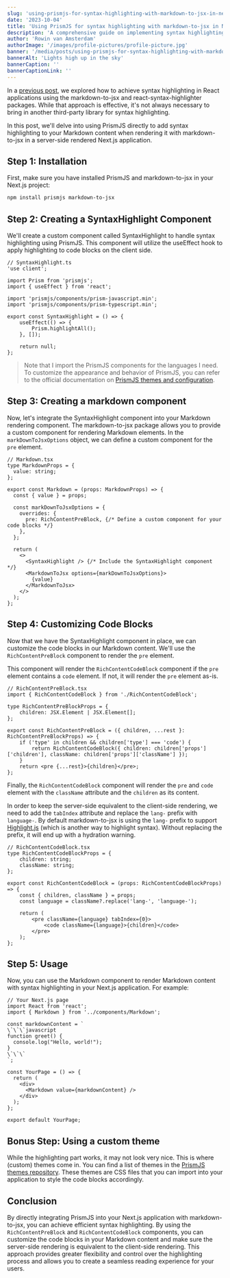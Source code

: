 ```yaml
---
slug: 'using-prismjs-for-syntax-highlighting-with-markdown-to-jsx-in-nextjs'
date: '2023-10-04'
title: 'Using PrismJS for syntax highlighting with markdown-to-jsx in Next.js'
description: 'A comprehensive guide on implementing syntax highlighting using PrismJS in Next.js applications with markdown-to-jsx.'
author: 'Rowin van Amsterdam'
authorImage: '/images/profile-pictures/profile-picture.jpg'
banner: '/media/posts/using-prismjs-for-syntax-highlighting-with-markdown-to-jsx-in-nextjs-banner.jpg'
bannerAlt: 'Lights high up in the sky'
bannerCaption: ''
bannerCaptionLink: ''
---
```


In a [previous post](https://rowinvanamsterdam.com/blog/add-syntax-highlighting-in-react-using-markdown-to-jsx-and-react-syntax-highlighter), we explored how to achieve syntax highlighting in React applications using the markdown-to-jsx and react-syntax-highlighter packages. While that approach is effective, it's not always necessary to bring in another third-party library for syntax highlighting. 

In this post, we'll delve into using PrismJS directly to add syntax highlighting to your Markdown content when rendering it with markdown-to-jsx in a server-side rendered Next.js application.

## Step 1: Installation
First, make sure you have installed PrismJS and markdown-to-jsx in your Next.js project:

```bash
npm install prismjs markdown-to-jsx
```

## Step 2: Creating a SyntaxHighlight Component
We'll create a custom component called SyntaxHighlight to handle syntax highlighting using PrismJS. This component will utilize the useEffect hook to apply highlighting to code blocks on the client side. 

```tsx
// SyntaxHighlight.ts
'use client';

import Prism from 'prismjs';
import { useEffect } from 'react';

import 'prismjs/components/prism-javascript.min';
import 'prismjs/components/prism-typescript.min';

export const SyntaxHighlight = () => {
    useEffect(() => {
        Prism.highlightAll();
    }, []);

    return null;
};
```

> Note that I import the PrismJS components for the languages I need. To customize the appearance and behavior of PrismJS, you can refer to the official documentation on [PrismJS themes and configuration](https://prismjs.com/#themes).

## Step 3: Creating a markdown component
Now, let's integrate the SyntaxHighlight component into your Markdown rendering component. The markdown-to-jsx package allows you to provide a custom component for rendering Markdown elements. In the `markDownToJsxOptions` object, we can define a custom component for the `pre` element.

```tsx
// Markdown.tsx
type MarkdownProps = {
  value: string;
};

export const Markdown = (props: MarkdownProps) => {
  const { value } = props;

  const markDownToJsxOptions = {
    overrides: {
      pre: RichContentPreBlock, {/* Define a custom component for your code blocks */}
    },
  };

  return (
    <>
      <SyntaxHighlight /> {/* Include the SyntaxHighlight component */}
      <MarkdownToJsx options={markDownToJsxOptions}>
        {value}
      </MarkdownToJsx>
    </>
  );
};
```

## Step 4: Customizing Code Blocks
Now that we have the SyntaxHighlight component in place, we can customize the code blocks in our Markdown content. We'll use the `RichContentPreBlock` component to render the `pre` element. 

This component will render the `RichContentCodeBlock` component if the `pre` element contains a `code` element. If not, it will render the `pre` element as-is.

```tsx
// RichContentPreBlock.tsx
import { RichContentCodeBlock } from './RichContentCodeBlock';

type RichContentPreBlockProps = {
    children: JSX.Element | JSX.Element[];
};

export const RichContentPreBlock = ({ children, ...rest }: RichContentPreBlockProps) => {
    if ('type' in children && children['type'] === 'code') {
        return RichContentCodeBlock({ children: children['props']['children'], className: children['props']['className'] });
    }
    return <pre {...rest}>{children}</pre>;
};

```

Finally, the `RichContentCodeBlock` component will render the `pre` and `code` element with the `className` attribute and the `children` as its content. 

In order to keep the server-side equivalent to the client-side rendering, we need to add the `tabIndex` attribute and replace the `lang-` prefix with `language-`. By default markdown-to-jsx is using the `lang-` prefix to support [Highlight.js](https://highlightjs.org/) (which is another way to highlight syntax). Without replacing the prefix, it will end up with a hydration warning.

```tsx
// RichContentCodeBlock.tsx
type RichContentCodeBlockProps = {
    children: string;
    className: string;
};

export const RichContentCodeBlock = (props: RichContentCodeBlockProps) => {
    const { children, className } = props;
    const language = className?.replace('lang-', 'language-');

    return (
        <pre className={language} tabIndex={0}>
            <code className={language}>{children}</code>
        </pre>
    );
};
```

## Step 5: Usage
Now, you can use the Markdown component to render Markdown content with syntax highlighting in your Next.js application. For example:

```tsx
// Your Next.js page
import React from 'react';
import { Markdown } from '../components/Markdown';

const markdownContent = `
\`\`\`javascript
function greet() {
  console.log("Hello, world!");
}
\`\`\`
`;

const YourPage = () => {
  return (
    <div>
      <Markdown value={markdownContent} />
    </div>
  );
};

export default YourPage;
```

## Bonus Step: Using a custom theme
While the highlighting part works, it may not look very nice. This is where (custom) themes come in. You can find a list of themes in the [PrismJS themes repository](https://github.com/PrismJS/prism-themes). These themes are CSS files that you can import into your application to style the code blocks accordingly.

## Conclusion
By directly integrating PrismJS into your Next.js application with markdown-to-jsx, you can achieve efficient syntax highlighting. By using the `RichContentPreBlock` and `RichContentCodeBlock` components, you can customize the code blocks in your Markdown content and make sure the server-side rendering is equivalent to the client-side rendering. This approach provides greater flexibility and control over the highlighting process and allows you to create a seamless reading experience for your users.